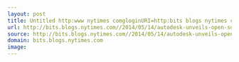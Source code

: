 ```yaml
---
layout: post
title: Untitled http:www nytimes comgloginURI=http:bits blogs nytimes com20140514autodesk unveils open source 3 d printing systemOQ=_phpQ3DtrueQ26_typeQ3DblogsQ26_phpQ3DtrueQ26_typeQ3DblogsQ26_phpQ3DtrueQ26_typeQ3DblogsQ26smidQ3Dtw shareQ26smv2Q26_r
url: http://bits.blogs.nytimes.com//2014/05/14/autodesk-unveils-open-source-3-d-printing-system//_php=true&_type=blogs&_php=true&_type=blogs&_php=true&_type=blogs&smid=tw-share&smv2=&_r=2&=/
source: http://bits.blogs.nytimes.com//2014/05/14/autodesk-unveils-open-source-3-d-printing-system//_php=true&_type=blogs&_php=true&_type=blogs&_php=true&_type=blogs&smid=tw-share&smv2=&_r=2&=/
domain: bits.blogs.nytimes.com
image: 
---
```


